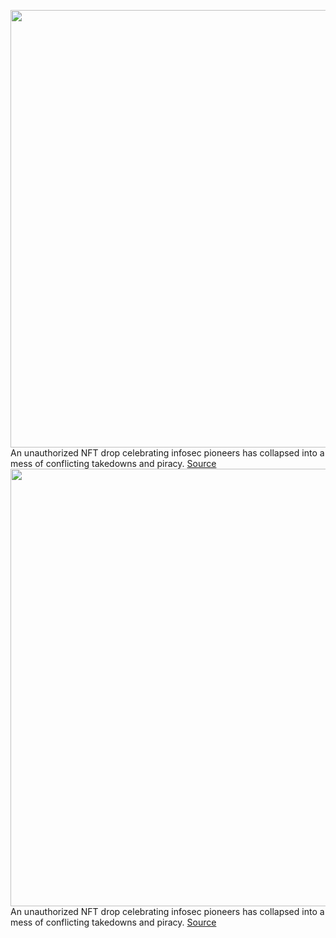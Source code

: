 <img src='https://cdn.vox-cdn.com/thumbor/G3MKezaC85aVwjZlODWFNcf_vnM=/0x0:2040x1360/1200x800/filters:focal(857x517:1183x843)/cdn.vox-cdn.com/uploads/chorus_image/image/70321295/acastro_210319_1777_nft_0001.0.jpg' width='700px' /><br/>
An unauthorized NFT drop celebrating infosec pioneers has collapsed into a mess of conflicting takedowns and piracy.
<a href='https://www.theverge.com/2021/12/27/22855644/cipher-punk-nft-drop-jillian-york-opensea-tokens'> Source <a/><img src='https://cdn.vox-cdn.com/thumbor/G3MKezaC85aVwjZlODWFNcf_vnM=/0x0:2040x1360/1200x800/filters:focal(857x517:1183x843)/cdn.vox-cdn.com/uploads/chorus_image/image/70321295/acastro_210319_1777_nft_0001.0.jpg' width='700px' /><br/>
An unauthorized NFT drop celebrating infosec pioneers has collapsed into a mess of conflicting takedowns and piracy.
<a href='https://www.theverge.com/2021/12/27/22855644/cipher-punk-nft-drop-jillian-york-opensea-tokens'> Source <a/>